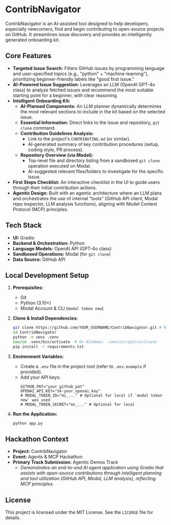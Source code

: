 # ContribNavigator

ContribNavigator is an AI-assisted tool designed to help developers, especially newcomers, find and begin contributing to open-source projects on GitHub. It streamlines issue discovery and provides an intelligently generated onboarding kit.

## Core Features

*   **Targeted Issue Search:** Filters GitHub issues by programming language and user-specified topics (e.g., "python" + "machine-learning"), prioritizing beginner-friendly labels like "good first issue."
*   **AI-Powered Issue Suggestion:** Leverages an LLM (OpenAI GPT-4o class) to analyze fetched issues and recommend the most suitable starting point for a beginner, with clear reasoning.
*   **Intelligent Onboarding Kit:**
    *   **AI-Planned Components:** An LLM planner dynamically determines the most relevant sections to include in the kit based on the selected issue.
    *   **Essential Information:** Direct links to the issue and repository, `git clone` command.
    *   **Contribution Guidelines Analysis:**
        *   Link to the project's `CONTRIBUTING.md` (or similar).
        *   AI-generated summary of key contribution procedures (setup, coding style, PR process).
    *   **Repository Overview (via Modal):**
        *   Top-level file and directory listing from a sandboxed `git clone` operation executed on Modal.
        *   AI-suggested relevant files/folders to investigate for the specific issue.
*   **First Steps Checklist:** An interactive checklist in the UI to guide users through their initial contribution actions.
*   **Agentic Design:** Built with an agentic architecture where an LLM plans and orchestrates the use of internal "tools" (GitHub API client, Modal repo inspector, LLM analysis functions), aligning with Model Context Protocol (MCP) principles.

## Tech Stack

*   **UI:** Gradio
*   **Backend & Orchestration:** Python
*   **Language Models:** OpenAI API (GPT-4o class)
*   **Sandboxed Operations:** Modal (for `git clone`)
*   **Data Source:** GitHub API

## Local Development Setup

1.  **Prerequisites:**
    *   Git
    *   Python (3.10+)
    *   Modal Account & CLI (`modal token new`)

2.  **Clone & Install Dependencies:**
    ```bash
    git clone https://github.com/YOUR_USERNAME/ContribNavigator.git # Replace with your repo URL
    cd ContribNavigator
    python -m venv .venv
    source .venv/bin/activate  # On Windows: .venv\Scripts\activate
    pip install -r requirements.txt
    ```

3.  **Environment Variables:**
    *   Create a `.env` file in the project root (refer to `.env.example` if provided).
    *   Add your API keys:
        ```env
        GITHUB_PAT="your_github_pat"
        OPENAI_API_KEY="sk-your_openai_key"
        # MODAL_TOKEN_ID="mi_..." # Optional for local if `modal token new` was used
        # MODAL_TOKEN_SECRET="ms_..." # Optional for local
        ```

4.  **Run the Application:**
    ```bash
    python app.py
    ```

## Hackathon Context

*   **Project:** ContribNavigator
*   **Event:** Agents & MCP Hackathon
*   **Primary Track Submission:** Agentic Demos Track
    *   *Demonstrates an end-to-end AI agent application using Gradio that assists with open-source contributions through intelligent planning and tool utilization (GitHub API, Modal, LLM analysis), reflecting MCP principles.*

## License

This project is licensed under the MIT License. See the `LICENSE` file for details.